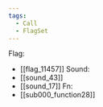 ```yaml
---
tags:
  - Call
  - FlagSet
---
```

Flag:
- [[flag_11457]]
Sound:
- [[sound_43]]
- [[sound_17]]
Fn:
- [[sub000_function28]]
